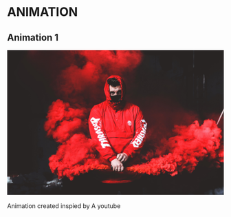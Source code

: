 # ANIMATION
## **Animation 1**
![](animation%201/2.jpg)

Animation created inspied by 
A youtube





